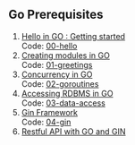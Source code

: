 ## Go Prerequisites
1. [Hello in GO : Getting started](https://go.dev/doc/tutorial/getting-started)<br> 
Code: [00-hello](./00-hello/hello.go)
2. [Creating modules in GO](https://go.dev/doc/tutorial/greetings-multiple-people)<br>
Code: [01-greetings](./01-greetings/greetings.go)
3. [Concurrency in GO](https://go.dev/tour/concurrency/1)<br>
Code: [02-goroutines](./02-gorountines/gorountines.go)
4. [Accessing RDBMS in GO](https://go.dev/doc/tutorial/database-access)<br>
Code: [03-data-access](./03-data-access/main.go)
6. [Gin Framework](https://pkg.go.dev/github.com/gin-gonic/gin#section-readme)<br>
Code: [04-gin](./04-gin/main.go)
5. [Restful API with GO and GIN](https://go.dev/doc/tutorial/web-service-gin)